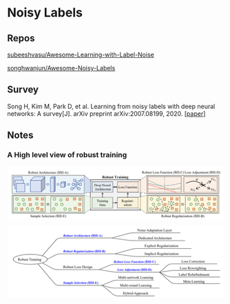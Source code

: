# Noisy Labels

## Repos

[subeeshvasu/Awesome-Learning-with-Label-Noise](https://github.com/subeeshvasu/Awesome-Learning-with-Label-Noise)

[songhwanjun/Awesome-Noisy-Labels](https://github.com/songhwanjun/Awesome-Noisy-Labels)

## Survey

Song H, Kim M, Park D, et al. Learning from noisy labels with deep neural networks: A survey[J]. arXiv preprint arXiv:2007.08199, 2020. [[paper]](https://arxiv.org/abs/2007.08199)

## Notes

### A High level view of robust training

![image-20210802163336072](imgs/image-20210802163336072.png)

![](imgs/high-level-view.png)


